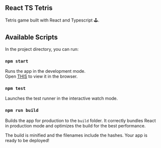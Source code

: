 ## React TS Tetris

Tetris game built with React and Typescript 🕹.

## Available Scripts

In the project directory, you can run:

### `npm start`

Runs the app in the development mode.<br>
Open [THIS](http://localhost:3000) to view it in the browser.

### `npm test`

Launches the test runner in the interactive watch mode.

### `npm run build`

Builds the app for production to the `build` folder. It correctly bundles React in production mode and optimizes the build for the best performance.

The build is minified and the filenames include the hashes. Your app is ready to be deployed!
